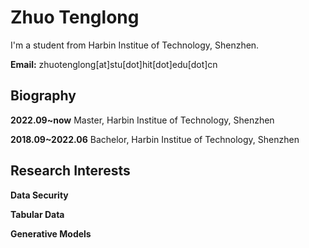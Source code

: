 
# Zhuo Tenglong

I'm a student from Harbin Institue of Technology, Shenzhen.

**Email:** zhuotenglong[at]stu[dot]hit[dot]edu[dot]cn


## Biography

**2022.09~now** Master,  Harbin Institue of Technology, Shenzhen  

**2018.09~2022.06** Bachelor, Harbin Institue of Technology, Shenzhen

## Research Interests

**Data Security**  

**Tabular Data**  

**Generative Models**  


<!-- [![Top Langs](https://github-readme-stats.vercel.app/api/top-langs/?username=Z712023)](https://github.com/anuraghazra/github-readme-stats) -->
